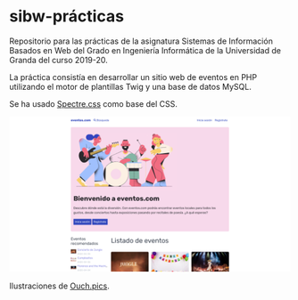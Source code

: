 # sibw-prácticas

Repositorio para las prácticas de la asignatura Sistemas de Información Basados en Web del Grado en Ingeniería Informática de la Universidad de Granda del curso 2019-20.

La práctica consistía en desarrollar un sitio web de eventos en PHP utilizando el motor de plantillas Twig y una base de datos MySQL.

Se ha usado [Spectre.css](https://picturepan2.github.io/spectre/) como base del CSS.

![Portada de la web](demo.png)

Ilustraciones de [Ouch.pics](https://icons8.com).
